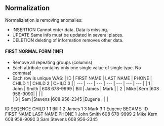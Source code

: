## Normalization
Normaliziation is removing anomalies:
- INSERTION Cannot enter data. Data is missing.
- UPDATE Same info must be updated in several places.
- DELETION deleting of information removes other data.

#### FIRST NORMAL FORM (1NF)
-	Remove all repeating groups (columns) 
-	Each attribute contains only one single value of single type. No commas!
-	Each row is unique
WAS:
 | ID	| FIRST NAME |	LAST NAME |	PHONE |	CHILD 1	| CHILD 2 |	CHILD 3 |
 | --- | --- | --- | --- | --- | --- | --- |
| 1 |	John |	Smith |	608 678-9999 |	Bill |	James |	Mark |
| 2	| Mike	|Kern	|608 958-9090| | | |			
| 3	| Sam	|Stevens	|608 956-2345	|Eugene | | |		

ID	SEQENCE	CHILD
1	1	Bill
1	2	James
1	3	Mark
3	1	Eugene
BECAME:
ID	FIRST NAME	LAST NAME	PHONE
1	John	Smith	608 678-9999
2	Mike	Kern	608 958-9090
3	Sam	Stevens	608 956-2345


